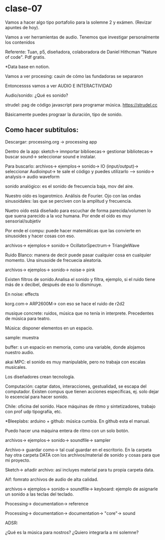 # clase-07

Vamos a hacer algo tipo portafolio para la solemne 2 y exámen. (Revizar apuntes de hoy).

Vamos a ver herramientas de audio. Tenemos que investigar personalmente los contenidos 

Referente: Tuan, p5, diseñadora, colaboradora de Daniel Hithcman "Nature of code". Pdf gratis.

*Data base en notion.

Vamos a ver procesing: cauin de cómo las fundadoras se separaron

Entoncessss vamos a ver AUDIO E INTERACTIVIDAD

Audio/sonido: ¿Qué es sonido? 

strudel: pag de código javascript para programar música. https://strudel.cc

Básicamente puedes prograar la duración, tipo de sonido.

Como hacer subtitulos:
  -

Descargar: processing.org -> processing app

Dentro de la app: sketch-> imnportar biblioecas-> gestionar bibliotecas-> buscar sound-> seleccionar sound e instalar. 

Para buscarlo: archivos-> ejemplos-> sonido-> IO (input/output)-> seleccionar Audioinput-> te sale el código y puedes utilizarlo
  --> sonido-> analysis-> audio waveform

  sonido analógico: es el sonido de frecuencia baja, mov del aire.

Nuestro oído es logarotmico. Análisis de Fourier. Ojo con las ondas sinusoidales: las que se perciven con la amplitud y frecuencia.

Nuetro oído está diseñado para escuchar de forma parecida/volumen lo que suena parecido a la voz humana. Por ende el oído es muy sensorial/subjetiv

Por ende el compu: puede hacer matemáticas que las convierte en sinusoides y hacer cosas con eso.

archivos-> ejemplos-> sonido-> OcillatorSpectrum-> TriangleWave

Ruido Blanco: manera de decir puede pasar cualquier cosa en cualquier momento. Una sinusoide de frecuecia aleatoria. 

archivos-> ejemplos-> sonido-> noise-> pink

Existen filtros de sonido.Analisa el sonido y filtra, ejemplo, si el ruido tiene más de x decibel, después de eso lo disminuye. 

En noise: effects

korg.com-> ARP2600M-> con eso se hace el ruido de r2d2

musique concrete: ruidos, música que no tenía in interprete. Precedentes de música para teatro. 

Música: disponer elementos en un espacio. 

sample: muestra

buffer: s un espacio en memoria, como una variable, donde alojamos nuestro audio.

akai MPC: el sonido es muy manipulable, pero no trabaja con escalas musicales.

Los diseñadores crean tecnología.

Computación: captar datos, interacciones, gestualidad, se escapa del computador. Existen compus que tienen acciones específicas, ej. solo dejar lo escencial para hacer sonido. 

Chile: oficina del sonido. Hace máquinas de ritmo y sintetizadores, trabajo con prof udp tipografía, etc. 

*Bleeplabs: arduino + github: música cumbia. En github esta el manual. 

Puedo hacer una máquina entera de ritmo con un solo botón. 

archivos-> ejemplos-> sonido-> soundfile-> sampler

Archivo-> guardar como-> tal cual guardar en el escritorio. En la carpeta hay otra carpeta DATA con los archivos/material de sonido y cosas para que mi proyecto.

Sketch-> añadir archivo: así incluyes material para tu propia carpeta data.

Aif: fomrato archivos de audio de alta calidad.

archivos-> ejemplos-> sonido-> soundfile-> keyboard: ejemplo de asignarle un sonido a las teclas del teclado.

Processing-> documentation-> reference

Processing-> documentation-> documentation-> "core"-> sound

ADSR:

¿Qué es la música para nostros? ¿Quiero integrarla a mi solemne?



